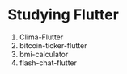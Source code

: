 # Studying Flutter
1. Clima-Flutter
2. bitcoin-ticker-flutter
3. bmi-calculator
4. flash-chat-flutter
